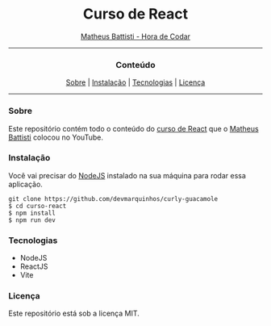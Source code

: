 <h1 align="center">Curso de React</h1>
<p align="center"><a href="https://www.youtube.com/@MatheusBattisti">Matheus Battisti - Hora de Codar</a></p>

---

<h3 align="center"> Conteúdo</h3>

<div align="center">
<a href="#Sobre">Sobre</a> |
<a href="#Instalação">Instalação</a> |
<a href="#Tecnologias">Tecnologias</a> |
<a href="#Licença">Licença</a></div>


---

### Sobre

Este repositório contém todo o conteúdo do [curso de React](https://www.youtube.com/playlist?list=PLnDvRpP8BneyVA0SZ2okm-QBojomniQVO) que o [Matheus Battisti](https://www.youtube.com/@MatheusBattisti) colocou no YouTube.

### Instalação

Você vai precisar do [NodeJS](https://nodejs.org) instalado na sua máquina para rodar essa aplicação.

```Git
git clone https://github.com/devmarquinhos/curly-guacamole
$ cd curso-react
$ npm install
$ npm run dev
```

### Tecnologias

- NodeJS
- ReactJS
- Vite

### Licença

Este repositório está sob a licença MIT.